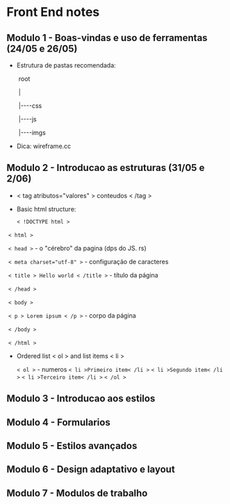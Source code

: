 # Front End notes

## Modulo 1 - Boas-vindas e uso de ferramentas (24/05 e 26/05)

- Estrutura de pastas recomendada:

  ​    root

  ​    |

  ​    |----css

  ​    |----js

  ​    |----imgs

- Dica: wireframe.cc

## Modulo 2 - Introducao as estruturas (31/05 e 2/06)

-   < tag atributos="valores" > conteudos < /tag >

-   Basic html structure:

     `< !DOCTYPE html >`

  ​    `< html >`

  ​      `< head >` - o "cérebro" da pagina (dps do JS. rs)

  ​        `< meta charset="utf-8" >` - configuração de caracteres

  ​        `< title > Hello world < /title >` - título da página

  ​      `< /head >`

  ​      `< body >`

  ​        `< p > Lorem ipsum < /p >` - corpo da página

  ​      `< /body >`

  ​    `< /html >`

- Ordered list < ol > and list items < li >

  `< ol >` - numeros
      `< li >Primeiro item< /li >`
      `< li >Segundo item< /li >`
      `< li >Terceiro item< /li >`
  `< /ol >`

## Modulo 3 - Introducao aos estilos



## Modulo 4 - Formularios



## Modulo 5 - Estilos avançados



## Modulo 6 - Design adaptativo e layout



## Modulo 7 - Modulos de trabalho
